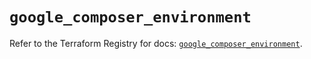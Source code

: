 # `google_composer_environment`

Refer to the Terraform Registry for docs: [`google_composer_environment`](https://registry.terraform.io/providers/hashicorp/google-beta/6.36.0/docs/resources/google_composer_environment).
